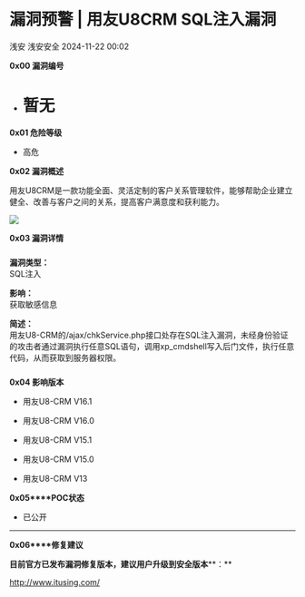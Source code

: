 #  漏洞预警 | 用友U8CRM SQL注入漏洞   
浅安  浅安安全   2024-11-22 00:02  
  
**0x00 漏洞编号**  
- # 暂无  
  
**0x01 危险等级**  
- 高危  
  
**0x02 漏洞概述**  
  
用友U8CRM是一款功能全面、灵活定制的客户关系管理软件，能够帮助企业建立健全、改善与客户之间的关系，提高客户满意度和获利能力。  
  
![](https://mmbiz.qpic.cn/sz_mmbiz_png/7stTqD182SVu3P6aBo1Yk94n6hrnfSbsrCicicVAEYDxVaLIbE9eqnNdW0VVAC3mvYcpXITbq5ZgnfW7A86j7t7g/640?wx_fmt=other&from=appmsg&wxfrom=5&wx_lazy=1&wx_co=1&tp=webp "")  
  
**0x03 漏洞详情**  
###   
###   
  
**漏洞类型：**  
SQL注入  
  
**影响：**  
获取敏感信息  
  
**简述：**  
用友U8-CRM的/ajax/chkService.php接口处存在SQL注入漏洞，未经身份验证的攻击者通过漏洞执行任意SQL语句，调用xp_cmdshell写入后门文件，执行任意代码，从而获取到服务器权限。  
###   
  
**0x04 影响版本**  
- 用友U8-CRM V16.1  
  
- 用友U8-CRM V16.0  
  
- 用友U8-CRM V15.1  
  
- 用友U8-CRM V15.0  
  
- 用友U8-CRM V13  
  
**0x05****POC状态**  
- 已公开  
  
****  
**0x06****修复建议**  
  
**目前官方已发布漏洞修复版本，建议用户升级到安全版本****：**  
  
http://www.itusing.com/  
  
  
  
